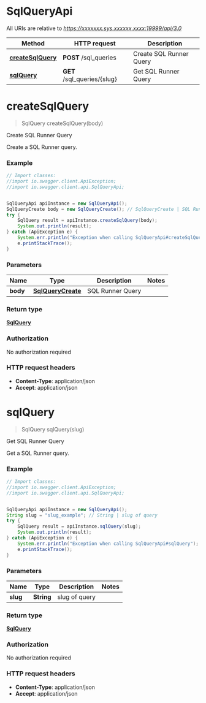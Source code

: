 # SqlQueryApi

All URIs are relative to *https://xxxxxxx.sys.xxxxxx.xxxx:19999/api/3.0*

Method | HTTP request | Description
------------- | ------------- | -------------
[**createSqlQuery**](SqlQueryApi.md#createSqlQuery) | **POST** /sql_queries | Create SQL Runner Query
[**sqlQuery**](SqlQueryApi.md#sqlQuery) | **GET** /sql_queries/{slug} | Get SQL Runner Query


<a name="createSqlQuery"></a>
# **createSqlQuery**
> SqlQuery createSqlQuery(body)

Create SQL Runner Query

Create a SQL Runner query.

### Example
```java
// Import classes:
//import io.swagger.client.ApiException;
//import io.swagger.client.api.SqlQueryApi;


SqlQueryApi apiInstance = new SqlQueryApi();
SqlQueryCreate body = new SqlQueryCreate(); // SqlQueryCreate | SQL Runner Query
try {
    SqlQuery result = apiInstance.createSqlQuery(body);
    System.out.println(result);
} catch (ApiException e) {
    System.err.println("Exception when calling SqlQueryApi#createSqlQuery");
    e.printStackTrace();
}
```

### Parameters

Name | Type | Description  | Notes
------------- | ------------- | ------------- | -------------
 **body** | [**SqlQueryCreate**](SqlQueryCreate.md)| SQL Runner Query |

### Return type

[**SqlQuery**](SqlQuery.md)

### Authorization

No authorization required

### HTTP request headers

 - **Content-Type**: application/json
 - **Accept**: application/json

<a name="sqlQuery"></a>
# **sqlQuery**
> SqlQuery sqlQuery(slug)

Get SQL Runner Query

Get a SQL Runner query.

### Example
```java
// Import classes:
//import io.swagger.client.ApiException;
//import io.swagger.client.api.SqlQueryApi;


SqlQueryApi apiInstance = new SqlQueryApi();
String slug = "slug_example"; // String | slug of query
try {
    SqlQuery result = apiInstance.sqlQuery(slug);
    System.out.println(result);
} catch (ApiException e) {
    System.err.println("Exception when calling SqlQueryApi#sqlQuery");
    e.printStackTrace();
}
```

### Parameters

Name | Type | Description  | Notes
------------- | ------------- | ------------- | -------------
 **slug** | **String**| slug of query |

### Return type

[**SqlQuery**](SqlQuery.md)

### Authorization

No authorization required

### HTTP request headers

 - **Content-Type**: application/json
 - **Accept**: application/json

